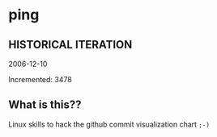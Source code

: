 # ping

## HISTORICAL ITERATION
2006-12-10

Incremented: 3478

## What is this?? 
Linux skills to hack the github commit visualization chart `;-)`
